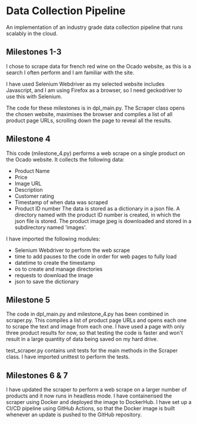 # Data Collection Pipeline
An implementation of an industry grade data collection pipeline that runs scalably in the cloud. 

## Milestones 1-3
I chose to scrape data for french red wine on the Ocado website, as this is a search I often perform and I am familiar with the site.

I have used Selenium Webdriver as my selected website includes Javascript, and I am using Firefox as a browser, so I need geckodriver to use this with Selenium.

The code for these milestones is in dpl_main.py. The Scraper class opens the chosen website, maximises the browser and compiles a list of all product page URLs, scrolling down the page to reveal all the results.

## Milestone 4
This code (milestone_4.py) performs a web scrape on a single product on the Ocado website. It collects the following data:
  - Product Name
  - Price
  - Image URL
  - Description
  - Customer rating
  - Timestamp of when data was scraped
  - Product ID number
The data is stored as a dictionary in a json file.
A directory named with the product ID number is created, in which the json file is stored. 
The product image jpeg is downloaded and stored in a subdirectory named 'images'.

I have imported the following modules:
  - Selenium Webdriver to perform the web scrape
  - time to add pauses to the code in order for web pages to fully load
  - datetime to create the timestamp
  - os to create and manage directories
  - requests to download the image
  - json to save the dictionary

## Milestone 5
The code in dpl_main.py and milestone_4.py has been combined in scraper.py. This compiles a list of product page URLs and opens each one to scrape the text and image from each one. I have used a page with only three product results for now, so that testing the code is faster and won't result in a large quantity of data being saved on my hard drive. 

test_scraper.py contains unit tests for the main methods in the Scraper class.
I have imported unittest to perform the tests.

## Milestones 6 & 7
I have updated the scraper to perform a web scrape on a larger number of products and it now runs in headless mode. 
I have containerised the scraper using Docker and deployed the image to DockerHub.
I have set up a CI/CD pipeline using GitHub Actions, so that the Docker image is built whenever an update is pushed to the GitHub repository.


